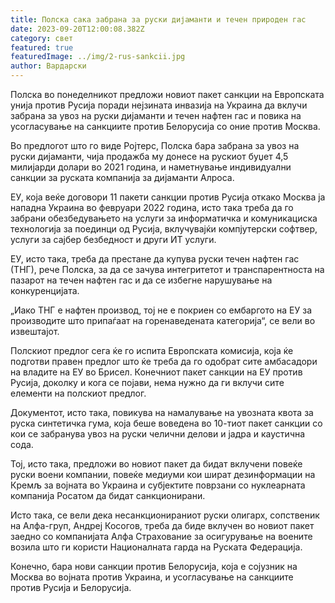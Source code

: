 ```yaml
---
title: Полска сака забрана за руски дијаманти и течен природен гас
date: 2023-09-20T12:00:08.382Z
category: свет
featured: true
featuredImage: ../img/2-rus-sankcii.jpg
author: Вардарски
---
```

Полска во понеделникот предложи новиот пакет санкции на Европската унија против Русија поради нејзината инвазија на Украина да вклучи забрана за увоз на руски дијаманти и течен нафтен гас и повика на усогласување на санкциите против Белорусија со оние против Москва.

Во предлогот што го виде Ројтерс, Полска бара забрана за увоз на руски дијаманти, чија продажба му донесе на рускиот буџет 4,5 милијарди долари во 2021 година, и наметнување индивидуални санкции за руската компанија за дијаманти Алроса.

ЕУ, која веќе договори 11 пакети санкции против Русија откако Москва ја нападна Украина во февруари 2022 година, исто така треба да го забрани обезбедувањето на услуги за информатичка и комуникациска технологија за поединци од Русија, вклучувајќи компјутерски софтвер, услуги за сајбер безбедност и други ИТ услуги.

ЕУ, исто така, треба да престане да купува руски течен нафтен гас (ТНГ), рече Полска, за да се зачува интегритетот и транспарентноста на пазарот на течен нафтен гас и да се избегне нарушување на конкуренцијата.

„Иако ТНГ е нафтен производ, тој не е покриен со ембаргото на ЕУ за производите што припаѓаат на горенаведената категорија“, се вели во извештајот.

Полскиот предлог сега ќе го испита Европската комисија, која ќе подготви правен предлог што ќе треба да го одобрат сите амбасадори на владите на ЕУ во Брисел. Конечниот пакет санкции на ЕУ против Русија, доколку и кога се појави, нема нужно да ги вклучи сите елементи на полскиот предлог.

Документот, исто така, повикува на намалување на увозната квота за руска синтетичка гума, која беше воведена во 10-тиот пакет санкции со кои се забранува увоз на руски челични делови и јадра и каустична сода.

Тој, исто така, предложи во новиот пакет да бидат вклучени повеќе руски воени компании, повеќе медиуми кои шират дезинформации на Кремљ за војната во Украина и субјектите поврзани со нуклеарната компанија Росатом да бидат санкционирани.

Исто така, се вели дека несанкционираниот руски олигарх, сопственик на Алфа-груп, Андреј Косогов, треба да биде вклучен во новиот пакет заедно со компанијата Алфа Страхование за осигурување на воените возила што ги користи Националната гарда на Руската Федерација.

Конечно, бара нови санкции против Белорусија, која е сојузник на Москва во војната против Украина, и усогласување на санкциите против Русија и Белорусија.